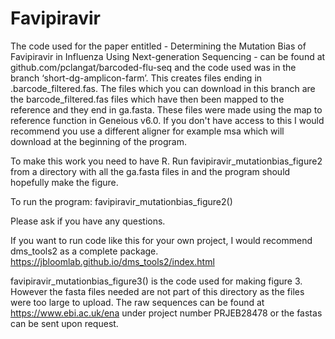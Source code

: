 # Favipiravir
The code used for the paper entitled - Determining the Mutation Bias of Favipiravir in Influenza Using Next-generation Sequencing - can be found at github.com/pclangat/barcoded-flu-seq and the code used was in the branch ‘short-dg-amplicon-farm’.  This creates files ending in .barcode_filtered.fas.  The files which you can download in this branch are the barcode_filtered.fas files which have then been mapped to the reference and they end in ga.fasta.  These files were made using the map to reference function in Geneious v6.0.  If you don't have access to this I would recommend you use a different aligner for example msa which will download at the beginning of the program.

To make this work you need to have R.  Run favipiravir_mutationbias_figure2 from a directory with all the ga.fasta files in and the program should hopefully make the figure.

To run the program: favipiravir_mutationbias_figure2()

Please ask if you have any questions.

If you want to run code like this for your own project, I would recommend dms_tools2 as a complete package.  https://jbloomlab.github.io/dms_tools2/index.html

favipiravir_mutationbias_figure3() is the code used for making figure 3.  However the fasta files needed are not part of this directory as the files were too large to upload.  The raw sequences can be found at https://www.ebi.ac.uk/ena under project number PRJEB28478 or the fastas can be sent upon request.
